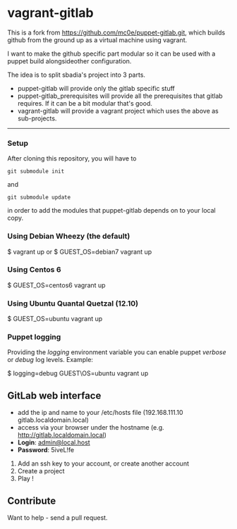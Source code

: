 
# vagrant-gitlab

This is a fork from https://github.com/mc0e/puppet-gitlab.git, which builds
github from the ground up as a virtual machine using vagrant.

I want to make the github specific part modular so it can be used with a puppet
build alongsideother configuration.

The idea is to split sbadia's project into 3 parts.

* puppet-gitlab will provide only the gitlab specific stuff
* puppet-gitlab_prerequisites will provide all the prerequisites that gitlab
  requires.  If it can be a bit modular that's good.
* vagrant-gitlab will provide a vagrant project which uses the above as sub-projects.

---

### Setup

After cloning this repository, you will have to

    git submodule init

and

    git submodule update

in order to add the modules that puppet-gitlab depends on to your local copy.

### Using Debian Wheezy (the default)

$ vagrant up
or
$ GUEST\_OS=debian7 vagrant up

### Using Centos 6

$ GUEST\_OS=centos6 vagrant up

### Using Ubuntu Quantal Quetzal (12.10)

$ GUEST\_OS=ubuntu vagrant up

### Puppet logging

Providing the _logging_ environment variable you can enable puppet _verbose_ or _debug_ log levels.
Example:

$ logging=debug GUEST\OS=ubuntu vagrant up

## GitLab web interface
- add the ip and name to your /etc/hosts file (192.168.111.10 gitlab.localdomain.local)
- access via your browser under the hostname (e.g. http://gitlab.localdomain.local)
- **Login**: admin@local.host
- **Password**: 5iveL!fe

1. Add an ssh key to your account, or create another account
2. Create a project
3. Play !

## Contribute
Want to help - send a pull request.

